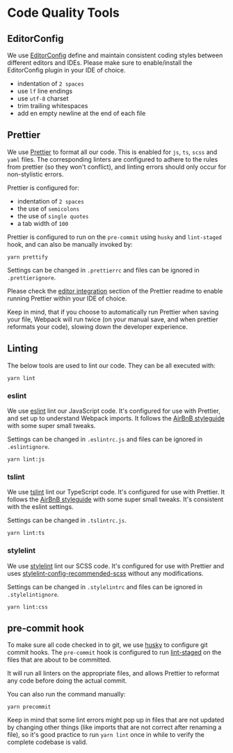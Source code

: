 # Code Quality Tools

## EditorConfig

We use [EditorConfig](http://editorconfig.org/) define and maintain consistent coding styles between
different editors and IDEs. Please make sure to enable/install the EditorConfig plugin in your IDE
of choice.

* indentation of `2 spaces`
* use `lf` line endings
* use `utf-8` charset
* trim trailing whitespaces
* add en empty newline at the end of each file

## Prettier

We use [Prettier](https://github.com/prettier/prettier) to format all our code. This is enabled for
`js`, `ts`, `scss` and `yaml` files. The corresponding linters are configured to adhere to the rules
from prettier (so they won't conflict), and linting errors should only occur for non-stylistic
errors.

Prettier is configured for:

* indentation of `2 spaces`
* the use of `semicolons`
* the use of `single quotes`
* a tab width of `100`

Prettier is configured to run on the `pre-commit` using `husky` and `lint-staged` hook, and can also
be manually invoked by:

```
yarn prettify
```

Settings can be changed in `.prettierrc` and files can be ignored in `.prettierignore`.

Please check the [editor integration](https://github.com/prettier/prettier#editor-integration)
section of the Prettier readme to enable running Prettier within your IDE of choice.

Keep in mind, that if you choose to automatically run Prettier when saving your file, Webpack will
run twice (on your manual save, and when prettier reformats your code), slowing down the developer
experience.

## Linting

The below tools are used to lint our code. They can be all executed with:

```
yarn lint
```

### eslint

We use [eslint](https://eslint.org/) lint our JavaScript code. It's configured for use with
Prettier, and set up to understand Webpack imports. It follows the
[AirBnB styleguide](https://github.com/airbnb/javascript) with some super small tweaks.

Settings can be changed in `.eslintrc.js` and files can be ignored in `.eslintignore`.

```
yarn lint:js
```

### tslint

We use [tslint](https://palantir.github.io/tslint/) lint our TypeScript code. It's configured for
use with Prettier. It follows the [AirBnB styleguide](https://github.com/airbnb/javascript) with
some super small tweaks. It's consistent with the eslint settings.

Settings can be changed in `.tslintrc.js`.

```
yarn lint:ts
```

### stylelint

We use [stylelint](https://github.com/stylelint/stylelint) lint our SCSS code. It's configured for
use with Prettier and uses
[stylelint-config-recommended-scss](https://github.com/kristerkari/stylelint-config-recommended-scss)
without any modifications.

Settings can be changed in `.stylelintrc` and files can be ignored in `.stylelintignore`.

```
yarn lint:css
```

## pre-commit hook

To make sure all code checked in to git, we use [husky](https://github.com/typicode/husky) to
configure git commit hooks. The `pre-commit` hook is configured to run
[lint-staged](https://github.com/okonet/lint-staged) on the files that are about to be committed.

It will run all linters on the appropriate files, and allows Prettier to reformat any code before
doing the actual commit.

You can also run the command manually:

```
yarn precommit
```

Keep in mind that some lint errors might pop up in files that are not updated by changing other
things (like imports that are not correct after renaming a file), so it's good practice to run
`yarn lint` once in while to verify the complete codebase is valid.
